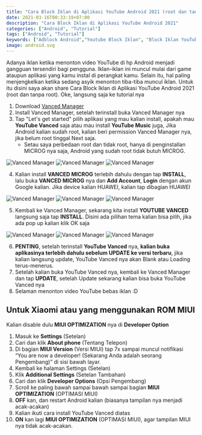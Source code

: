 ```yaml
---
title: "Cara Block Iklan di Aplikasi YouTube Android 2021 (root dan tanpa root)"
date: 2021-03-16T00:33:19+07:00
description: "Cara Block Iklan di Aplikasi YouTube Android 2021"
categories: ["Android", "Tutorial"]
tags: ["Android", "Tutorial"]
keywords: ["Adblock Android","Youtube Block Iklan", "Block Iklan YouTube Android"]
image: android.svg
---
```


Adanya iklan ketika menonton video YouTube di hp Android menjadi gangguan tersendiri bagi pengguna. Iklan-iklan ini muncul mulai dari game ataupun aplikasi yang kamu instal di perangkat kamu. Selain itu, hal paling menjengkelkan ketika sedang asyik menonton tiba-tiba muncul iklan. Untuk itu disini saya akan share Cara Block Iklan di Aplikasi YouTube Android 2021 (root dan tanpa root). Oke, langsung saja ke tutorial nya

1. Download [Vanced Manager](https://github.com/YTVanced/VancedManager/releases/latest/download/manager.apk)
2. Install Vanced Manager, setelah terinstall buka Vanced Manager nya
3. Tap "Let's get started" pilih aplikasi yang mau kalian install, apakah mau **YouTube Vanced** saja atau mau install **YouTube Music** juga, Jika Android kalian sudah root, kalian beri permission Vanced Manager nya, jika belum root tinggal Next saja.
   * Setau saya perbedaan root dan tidak root, hanya di penginstallan MICROG nya saja, Android yang sudah root tidak butuh MICROG.  

![Vanced Manager](1.webp) ![Vanced Manager](4.webp)  ![Vanced Manager](3.webp) 

4. Kalian install **VANCED MICROG** terlebih dahulu dengan tap **INSTALL**, lalu buka **VANCED MICROG** nya dan **Add Account**, **Login** dengan akun Google kalian. Jika device kalian HUAWEI, kalian tap dibagian HUAWEI

![Vanced Manager](5.webp) ![Vanced Manager](6.webp) ![Vanced Manager](7.webp) 

5. Kembali ke Vanced Manager, sekarang kita install **YOUTUBE VANCED** langsung saja tap **INSTALL**. Disini ada pilihan tema kalian bisa pilih, jika ada pop up kalian klik OK saja

![Vanced Manager](8.webp) ![Vanced Manager](10.webp) ![Vanced Manager](9.webp) 

6. **PENTING**, setelah terinstall **YouTube Vanced** nya, **kalian buka aplikasinya terlebih dahulu sebelum UPDATE ke versi terbaru**, jika kalian langsung update, YouTube Vanced nya akan Blank atau Loading terus-menerus.
7. Setelah kalian buka YouTube Vanced nya, kembali ke Vanced Manager dan tap **UPDATE**, setelah Update sekarang kalian bisa buka YouTube Vanced nya
8.  Selaman menonton video YouTube bebas iklan :D

## Untuk Xiaomi atau yang menggunakan ROM MIUI
Kalian disable dulu **MIUI OPTIMIZATION** nya di **Developer Option**
1. Masuk ke **Settings** (Setelan)
2. Cari dan klik **About phone** (Tentang Telepon)
3. Di bagian **MIUI Version** (Versi MIUI) tap 7x sampai muncul notifikasi “You are now a developer! (Sekarang Anda adalah seorang Pengembang)” di sisi bawah layar.
4. Kembali ke halaman Settings (Setelan)
5. Klik **Additional Settings** (Setelan Tambahan)
6. Cari dan klik **Developer Options** (Opsi Pengembang)
7. Scroll ke paling bawah sampai bawah sampai bagian **MIUI OPTIMIZATION** (OPTIMASI MIUI)
8. **OFF** kan, dan restart Android kalian (biasanya tampilan nya menjadi acak-acakan)
9. Kalian ikuti cara install YouTube Vanced diatas
10. **ON** kan lagi **MIUI OPTIMIZATION** (OPTIMASI MIUI), agar tampilan MIUI nya tidak acak-acakan.